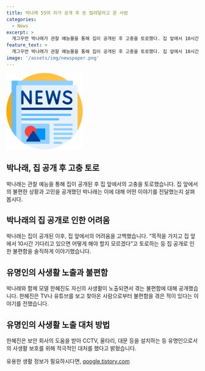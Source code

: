 ```yaml
---
title: 박나래 55억 자가 공개 후 돈 빌려달라고 온 사람
categories:
  - News
excerpt: >
  개그우먼 박나래가 관찰 예능물을 통해 집이 공개된 후 고충을 토로했다. 집 앞에서 10시간 기다리는 사람들, 지인인 줄 알고 엄마가 문을 열어준 사례도 발생했다. 한편으로는 MBC TV 예능물에 출연 중이며, 2021년에는 55억원에 단독주택을 구입한 것으로 유명해졌다. 또한 모델 한혜진도 자신의 사생활 피해를 공개하며 보안 조치를 취했다고 밝혔다.
feature_text: >
  개그우먼 박나래가 관찰 예능물을 통해 집이 공개된 후 고충을 토로했다. 집 앞에서 10시간 기다리는 사람들, 지인인 줄 알고 엄마가 문을 열어준 사례도 발생했다. 한편으로는 MBC TV 예능물에 출연 중이며, 2021년에는 55억원에 단독주택을 구입한 것으로 유명해졌다. 또한 모델 한혜진도 자신의 사생활 피해를 공개하며 보안 조치를 취했다고 밝혔다.
image: '/assets/img/newspaper.png'
---
```


<p><img src="/assets/img/newspaper.png" alt="kimp 속보" /></p>

<h2>박나래, 집 공개 후 고충 토로</h2>

<p data-ke-size="size16">박나래는 관찰 예능을 통해 집이 공개된 후 집 앞에서의 고충을 토로했습니다. 집 앞에서의 불편한 상황과 고민을 공개했던 박나래는 이에 대해 어떤 이야기를 전달했는지 살펴봅시다.</p>

<h2>박나래의 집 공개로 인한 어려움</h2>

<p data-ke-size="size16">박나래는 집이 공개된 이후, 집 앞에서의 어려움을 고백했습니다. “목적을 가지고 집 앞에서 10시간 기다리고 있으면 어떻게 해야 할지 모르겠다”고 토로하는 등 집 공개로 인한 불편함을 솔직하게 이야기했습니다.</p>

<h2>유명인의 사생활 노출과 불편함</h2>

<p data-ke-size="size16">박나래와 함께 모델 한혜진도 자신의 사생활이 노출되면서 겪는 불편함에 대해 공개했습니다. 한혜진은 TV나 유튜브를 보고 찾아온 사람으로부터 불편함을 겪은 적이 있다는 이야기를 전했습니다.</p>

<h2>유명인의 사생활 노출 대처 방법</h2>

<p data-ke-size="size16">한혜진은 보안 회사의 도움을 받아 CCTV, 울타리, 대문 등을 설치하는 등 유명인으로서의 사생활 보호를 위해 적극적인 대처를 했다고 밝혔습니다.</p>
유용한 생활 정보가 필요하시다면, <a href="https://qoogle.tistory.com" rel="dofollow">qoogle.tistory.com</a>


